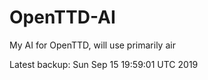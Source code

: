 # OpenTTD-AI
My AI for OpenTTD, will use primarily air

Latest backup: Sun Sep 15 19:59:01 UTC 2019
